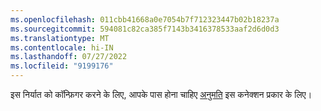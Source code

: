 ```yaml
---
ms.openlocfilehash: 011cbb41668a0e7054b7f712323447b02b18237a
ms.sourcegitcommit: 594081c82ca385f7143b3416378533aaf2d6d0d3
ms.translationtype: MT
ms.contentlocale: hi-IN
ms.lasthandoff: 07/27/2022
ms.locfileid: "9199176"
---
```

इस निर्यात को कॉन्फ़िगर करने के लिए, आपके पास होना चाहिए [अनुमति](../export-destinations.md#set-up-a-new-export) इस कनेक्शन प्रकार के लिए।